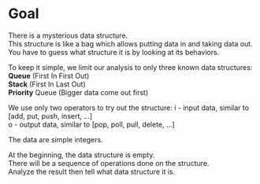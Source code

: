 # Goal

There is a mysterious data structure.  
This structure is like a bag which allows putting data in and taking data out.  
You have to guess what structure it is by looking at its behaviors.

To keep it simple, we limit our analysis to only three known data structures:  
**Queue** (First In First Out)  
**Stack** (First In Last Out)  
**Priority** Queue (Bigger data come out first)

We use only two operators to try out the structure:
i - input data, similar to [add, put, push, insert, ...]  
o - output data, similar to [pop, poll, pull, delete, ...]

The data are simple integers.

At the beginning, the data structure is empty.  
There will be a sequence of operations done on the structure.  
Analyze the result then tell what data structure it is.
